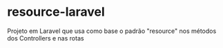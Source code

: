 # resource-laravel
Projeto em Laravel que usa como base o padrão "resource" nos métodos dos Controllers e nas rotas
